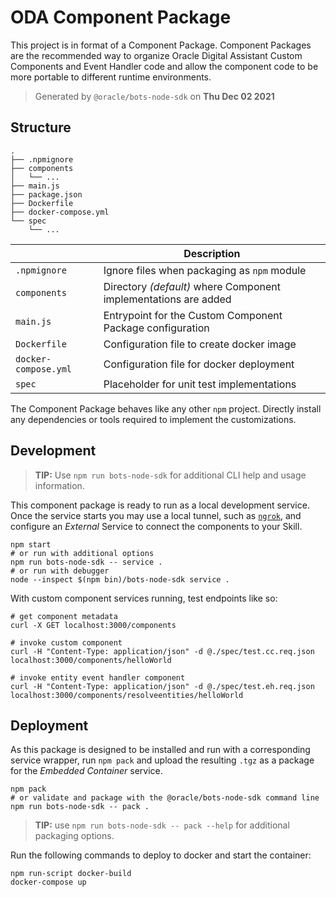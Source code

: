 # ODA Component Package

This project is in format of a Component Package. Component Packages are the
recommended way to organize Oracle Digital Assistant Custom Components and Event Handler code and allow the
component code to be more portable to different runtime environments.

> Generated by `@oracle/bots-node-sdk` on **Thu Dec 02 2021**

## Structure

```text
.
├── .npmignore
├── components
│   └── ...
├── main.js
├── package.json
├── Dockerfile
├── docker-compose.yml
└── spec
    └── ...
```

| | Description |
|--|--|
| `.npmignore` | Ignore files when packaging as `npm` module |
| `components` | Directory _(default)_ where Component implementations are added |
| `main.js` | Entrypoint for the Custom Component Package configuration |
| `Dockerfile` | Configuration file to create docker image |
| `docker-compose.yml` | Configuration file for docker deployment |
| `spec` | Placeholder for unit test implementations |

The Component Package behaves like any other `npm` project. Directly install
any dependencies or tools required to implement the customizations.

## Development

> **TIP:** Use `npm run bots-node-sdk` for additional CLI help and usage information.

This component package is ready to run as a local development service. Once the
service starts you may use a local tunnel, such as [`ngrok`](https://ngrok.com/),
and configure an _External_ Service to connect the components to your Skill.

```shell
npm start
# or run with additional options
npm run bots-node-sdk -- service .
# or run with debugger
node --inspect $(npm bin)/bots-node-sdk service .
```

With custom component services running, test endpoints like so:

```shell
# get component metadata
curl -X GET localhost:3000/components

# invoke custom component
curl -H "Content-Type: application/json" -d @./spec/test.cc.req.json localhost:3000/components/helloWorld

# invoke entity event handler component
curl -H "Content-Type: application/json" -d @./spec/test.eh.req.json localhost:3000/components/resolveentities/helloWorld
```

## Deployment

As this package is designed to be installed and run with a corresponding service
wrapper, run `npm pack` and upload the resulting `.tgz` as a package for
the _Embedded Container_ service.

```shell
npm pack
# or validate and package with the @oracle/bots-node-sdk command line
npm run bots-node-sdk -- pack .
```

> **TIP:** use `npm run bots-node-sdk -- pack --help` for additional packaging
options.

Run the following commands to deploy to docker and start the container:
```shell
npm run-script docker-build
docker-compose up
```
